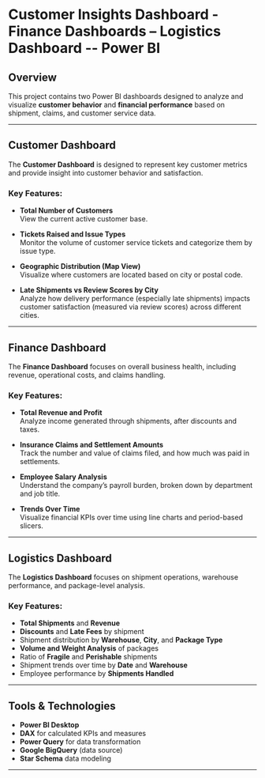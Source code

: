 # Customer Insights Dashboard - Finance Dashboards – Logistics Dashboard -- Power BI

## Overview
This project contains two Power BI dashboards designed to analyze and visualize **customer behavior** and **financial performance** based on shipment, claims, and customer service data.

---

## Customer Dashboard

The **Customer Dashboard** is designed to represent key customer metrics and provide insight into customer behavior and satisfaction.

### Key Features:
- **Total Number of Customers**  
  View the current active customer base.

- **Tickets Raised and Issue Types**  
  Monitor the volume of customer service tickets and categorize them by issue type.

- **Geographic Distribution (Map View)**  
  Visualize where customers are located based on city or postal code.

- **Late Shipments vs Review Scores by City**  
  Analyze how delivery performance (especially late shipments) impacts customer satisfaction (measured via review scores) across different cities.

---

## Finance Dashboard

The **Finance Dashboard** focuses on overall business health, including revenue, operational costs, and claims handling.

### Key Features:
- **Total Revenue and Profit**  
  Analyze income generated through shipments, after discounts and taxes.

- **Insurance Claims and Settlement Amounts**  
  Track the number and value of claims filed, and how much was paid in settlements.

- **Employee Salary Analysis**  
  Understand the company’s payroll burden, broken down by department and job title.

- **Trends Over Time**  
  Visualize financial KPIs over time using line charts and period-based slicers.

---

## Logistics Dashboard

The **Logistics Dashboard** focuses on shipment operations, warehouse performance, and package-level analysis.

### Key Features:
- **Total Shipments** and **Revenue** 
- **Discounts** and **Late Fees** by shipment
- Shipment distribution by **Warehouse**, **City**, and **Package Type**
- **Volume and Weight Analysis** of packages
- Ratio of **Fragile** and **Perishable** shipments
- Shipment trends over time by **Date** and **Warehouse**
- Employee performance by **Shipments Handled**

---

## Tools & Technologies
- **Power BI Desktop**
- **DAX** for calculated KPIs and measures
- **Power Query** for data transformation
- **Google BigQuery** (data source)
- **Star Schema** data modeling

---

